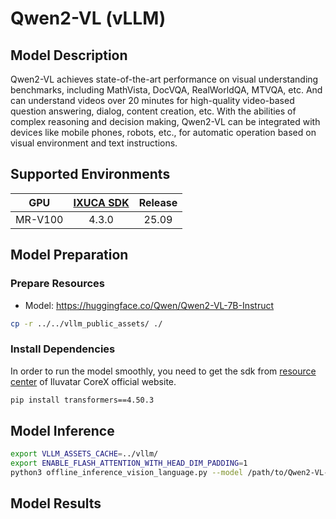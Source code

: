 # Qwen2-VL (vLLM)

## Model Description

Qwen2-VL achieves state-of-the-art performance on visual understanding benchmarks, including MathVista, DocVQA, RealWorldQA, MTVQA, etc. And can understand videos over 20 minutes for high-quality video-based question answering, dialog, content creation, etc. With the abilities of complex reasoning and decision making, Qwen2-VL can be integrated with devices like mobile phones, robots, etc., for automatic operation based on visual environment and text instructions.

## Supported Environments

| GPU    | [IXUCA SDK](https://gitee.com/deep-spark/deepspark#%E5%A4%A9%E6%95%B0%E6%99%BA%E7%AE%97%E8%BD%AF%E4%BB%B6%E6%A0%88-ixuca) | Release |
| :----: | :----: | :----: |
| MR-V100 | 4.3.0     |  25.09  |

## Model Preparation

### Prepare Resources

- Model: <https://huggingface.co/Qwen/Qwen2-VL-7B-Instruct>

```bash
cp -r ../../vllm_public_assets/ ./
```

### Install Dependencies

In order to run the model smoothly, you need to get the sdk from [resource center](https://support.iluvatar.com/#/ProductLine?id=2) of Iluvatar CoreX official website.

```bash
pip install transformers==4.50.3
```

## Model Inference

```bash
export VLLM_ASSETS_CACHE=../vllm/
export ENABLE_FLASH_ATTENTION_WITH_HEAD_DIM_PADDING=1
python3 offline_inference_vision_language.py --model /path/to/Qwen2-VL-7B-Instruct --max-tokens 256 -tp 4 --trust-remote-code --temperature 0.0 --max-num-seqs 5
```

## Model Results